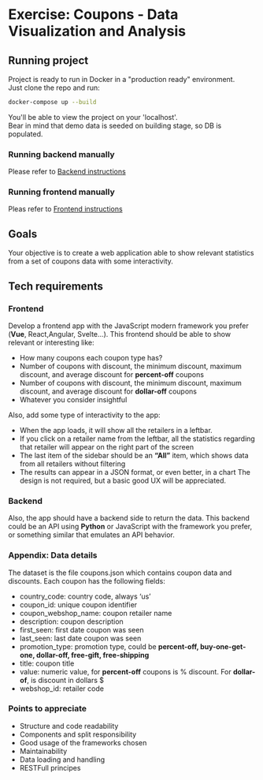 # Exercise: Coupons - Data Visualization and Analysis

## Running project

Project is ready to run in Docker in a "production ready" environment.  
Just clone the repo and run:

```bash
docker-compose up --build
```

You'll be able to view the project on your 'localhost'.  
Bear in mind that demo data is seeded on building stage, so DB is populated.

### Running backend manually

Please refer to [Backend instructions](backend/README.md)

### Running frontend manually

Pleas refer to [Frontend instructions](frontend/README.md)

## Goals
Your objective is to create a web application able to show relevant statistics from a set of coupons
data with some interactivity.

## Tech requirements

### Frontend
Develop a frontend app with the JavaScript modern framework you prefer (**Vue**, React,Angular, Svelte…). This frontend should be able to show relevant or interesting like:
* How many coupons each coupon type has?
* Number of coupons with discount, the minimum discount, maximum discount, and average discount for **percent-off** coupons
*  Number of coupons with discount, the minimum discount, maximum discount, and average discount for **dollar-off** coupons
*  Whatever you consider insightful

Also, add some type of interactivity to the app:
* When the app loads, it will show all the retailers in a leftbar.
* If you click on a retailer name from the leftbar, all the statistics regarding that retailer will appear on the right part of the screen
* The last item of the sidebar should be an **“All”** item, which shows data from all retailers without filtering
* The results can appear in a JSON format, or even better, in a chart
The design is not required, but a basic good UX will be appreciated.

### Backend
Also, the app should have a backend side to return the data. This backend could be an API using **Python** or JavaScript with the framework you prefer, or something similar that emulates an API behavior.

### Appendix: Data details
The dataset is the file coupons.json which contains coupon data and discounts. Each coupon has the following fields:
* country_code: country code, always ‘us’
* coupon_id: unique coupon identifier
* coupon_webshop_name: coupon retailer name
* description: coupon description
* first_seen: first date coupon was seen
* last_seen: last date coupon was seen
* promotion_type: promotion type, could be **percent-off, buy-one-get-one, dollar-off, free-gift, free-shipping**
* title: coupon title
* value: numeric value, for **percent-off** coupons is % discount. For **dollar-of**, is discount in dollars $
* webshop_id: retailer code


### Points to appreciate
* Structure and code readability
* Components and split responsibility
* Good usage of the frameworks chosen
* Maintainability
* Data loading and handling
* RESTFull principes


